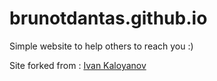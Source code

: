 # brunotdantas.github.io
Simple website to help others to reach you :) 


Site forked from :  [Ivan Kaloyanov](https://github.com/IvanKaloyanov)

